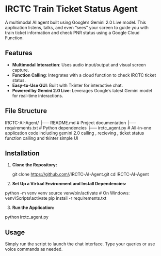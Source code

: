 # IRCTC Train Ticket Status Agent

A multimodal AI agent built using Google’s Gemini 2.0 Live model. This application listens, talks, and even “sees” your screen to guide you with train ticket information and check PNR status using a Google Cloud Function.

## Features

- **Multimodal Interaction**: Uses audio input/output and visual screen capture.
- **Function Calling**: Integrates with a cloud function to check IRCTC ticket status.
- **Easy-to-Use GUI**: Built with Tkinter for interactive chat.
- **Powered by Gemini 2.0 Live**: Leverages Google’s latest Gemini model for real-time interactions.

## File Structure

IRCTC-AI-Agent/
├── README.md                      # Project documentation
├── requirements.txt               # Python dependencies
├── irctc_agent.py                 # All-in-one application code including gemini 2.0 calling , recieving , ticket status function calling and tkinter simple UI


## Installation

1. **Clone the Repository:**

   git clone https://github.com/<your-username>/IRCTC-AI-Agent.git
   cd IRCTC-AI-Agent
   
2. **Set Up a Virtual Environment and Install Dependencies:**

python -m venv venv
source venv/bin/activate   # On Windows: venv\Scripts\activate
pip install -r requirements.txt

3. **Run the Application:**

python irctc_agent.py

## Usage
Simply run the script to launch the chat interface. Type your queries or use voice commands as needed.
